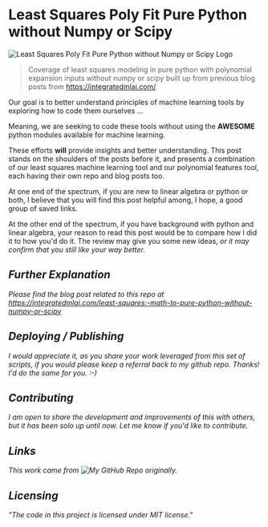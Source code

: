 
# Least Squares Poly Fit Pure Python without Numpy or Scipy

![Least Squares Poly Fit Pure Python without Numpy or Scipy Logo](https://github.com/ThomIves/LeastSquaresPurePy/blob/master/Least_Squares_Logo_Post.png)
> Coverage of least squares modeling in pure python with polynomial expansion inputs without numpy or scipy built up from previous blog posts from https://integratedmlai.com/.

Our goal is to better understand principles of machine learning tools by exploring how to code them ourselves ...

Meaning, we are seeking to code these tools without using the **AWESOME** python modules available for machine learning. 

These efforts **will** provide insights and better understanding. This post stands on the shoulders of the posts before it, and presents a combination of our least squares machine learning tool and our polynomial features tool, each having their own repo and blog posts too.

At one end of the spectrum, if you are new to linear algebra or python or both, I believe that you will find this post helpful among, I hope, a good group of saved links.

At the other end of the spectrum, if you have background with python and linear algebra, your reason to read this post would be to compare how I did it to how you'd do it. The review may give you some new ideas, <em>or it may confirm that you still like your way better.

## Further Explanation

Please find the blog post related to this repo at https://integratedmlai.com/least-squares:-math-to-pure-python-without-numpy-or-scipy


## Deploying / Publishing

I would appreciate it, as you share your work leveraged from this set of scripts, if you would please keep a referral back to my github repo. Thanks! I'd do the same for you. :-)

## Contributing

I am open to share the development and improvements of this with others, but it has been solo up until now. Let me know if you'd like to contribute.

## Links

This work came from ![My GitHub Repo](https://integratedmlai.com/least-squares:-math-to-pure-python-without-numpy-or-scipy) originally.

## Licensing

"The code in this project is licensed under MIT license."
